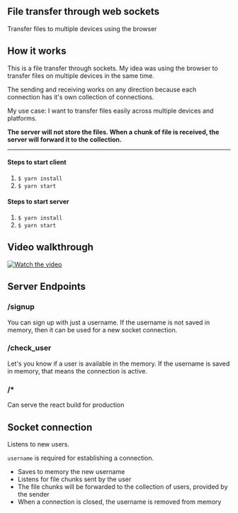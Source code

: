 ## File transfer through web sockets

Transfer files to multiple devices using the browser

## How it works

This is a file transfer through sockets. My idea was using the browser to transfer files on multiple devices in the same time.

The sending and receiving works on any direction because each connection has it's own collection of connections.

My use case: I want to transfer files easily across multiple devices and platforms.

**The server will not store the files. When a chunk of file is received, the server will forward it to the collection.**

---

#### Steps to start client

1. `$ yarn install`
2. `$ yarn start`

#### Steps to start server

1. `$ yarn install`
2. `$ yarn start`

## Video walkthrough

[![Watch the video](https://i.vimeocdn.com/video/1980609992-1c5e5431782b57f8fc9d46a9051c52a204c6694382619a7b3cbbda7e894ec6ec-d?mw=2000&mh=1127&q=70)](https://vimeo.com/1055107173)

## Server Endpoints

### /signup

You can sign up with just a username. If the username is not saved in memory, then it can be used for a new socket connection.

### /check_user

Let's you know if a user is available in the memory. If the username is saved in memory, that means the connection is active.

### /\*

Can serve the react build for production

## Socket connection

Listens to new users.

`username` is required for establishing a connection.

- Saves to memory the new username
- Listens for file chunks sent by the user
- The file chunks will be forwarded to the collection of users, provided by the sender
- When a connection is closed, the username is removed from memory
